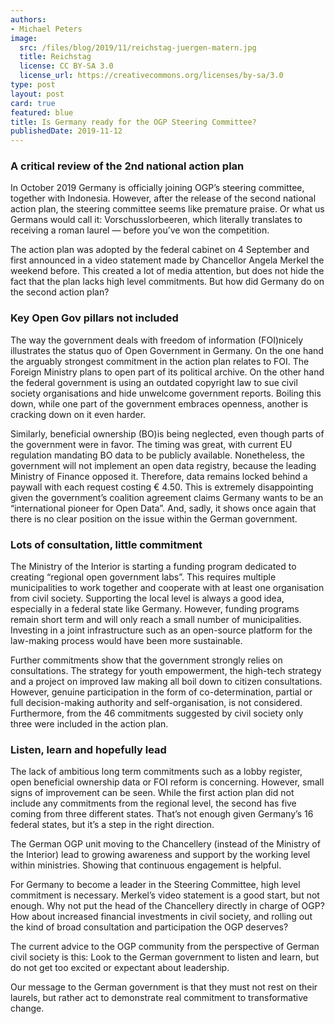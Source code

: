 ```yaml
---
authors:
- Michael Peters
image:
  src: /files/blog/2019/11/reichstag-juergen-matern.jpg
  title: Reichstag
  license: CC BY-SA 3.0
  license_url: https://creativecommons.org/licenses/by-sa/3.0
type: post
layout: post
card: true
featured: blue
title: Is Germany ready for the OGP Steering Committee?
publishedDate: 2019-11-12
---
```


### A critical review of the 2nd national action plan

In October 2019 Germany is officially joining OGP’s steering committee, together with Indonesia. However, after the release of the second national action plan, the steering committee seems like premature praise. Or what us Germans would call it: Vorschusslorbeeren, which literally translates to receiving a roman laurel — before you’ve won the competition.

The action plan was adopted by the federal cabinet on 4 September and first announced in a video statement made by Chancellor Angela Merkel the weekend before. This created a lot of media attention, but does not hide the fact that the plan lacks high level commitments. But how did Germany do on the second action plan?

### Key Open Gov pillars not included

The way the government deals with freedom of information (FOI)nicely illustrates the status quo of Open Government in Germany. On the one hand the arguably strongest commitment in the action plan relates to FOI. The Foreign Ministry plans to open part of its political archive. On the other hand the federal government is using an outdated copyright law to sue civil society organisations and hide unwelcome government reports. Boiling this down, while one part of the government embraces openness, another is cracking down on it even harder.

Similarly, beneficial ownership (BO)is being neglected, even though parts of the government were in favor. The timing was great, with current EU regulation mandating BO data to be publicly available. Nonetheless, the government will not implement an open data registry, because the leading Ministry of Finance opposed it. Therefore, data remains locked behind a paywall with each request costing € 4.50. This is extremely disappointing given the government’s coalition agreement claims Germany wants to be an “international pioneer for Open Data”. And, sadly, it shows once again that there is no clear position on the issue within the German government.

### Lots of consultation, little commitment

The Ministry of the Interior is starting a funding program dedicated to creating “regional open government labs”. This requires multiple municipalities to work together and cooperate with at least one organisation from civil society. Supporting the local level is always a good idea, especially in a federal state like Germany. However, funding programs remain short term and will only reach a small number of municipalities. Investing in a joint infrastructure such as an open-source platform for the law-making process would have been more sustainable.

Further commitments show that the government strongly relies on consultations. The strategy for youth empowerment, the high-tech strategy and a project on improved law making all boil down to citizen consultations. However, genuine participation in the form of co-determination, partial or full decision-making authority and self-organisation, is not considered. Furthermore, from the 46 commitments suggested by civil society only three were included in the action plan.

### Listen, learn and hopefully lead

The lack of ambitious long term commitments such as a lobby register, open beneficial ownership data or FOI reform is concerning. However, small signs of improvement can be seen. While the first action plan did not include any commitments from the regional level, the second has five coming from three different states. That’s not enough given Germany’s 16 federal states, but it’s a step in the right direction.

The German OGP unit moving to the Chancellery (instead of the Ministry of the Interior) lead to growing awareness and support by the working level within ministries. Showing that continuous engagement is helpful.

For Germany to become a leader in the Steering Committee, high level commitment is necessary. Merkel’s video statement is a good start, but not enough. Why not put the head of the Chancellery directly in charge of OGP? How about increased financial investments in civil society, and rolling out the kind of broad consultation and participation the OGP deserves?

The current advice to the OGP community from the perspective of German civil society is this: Look to the German government to listen and learn, but do not get too excited or expectant about leadership.

Our message to the German government is that they must not rest on their laurels, but rather act to demonstrate real commitment to transformative change.